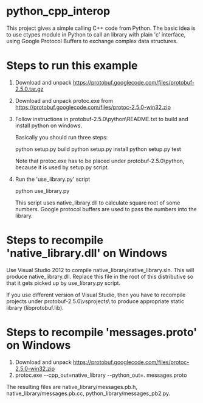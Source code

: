 python_cpp_interop
==================

This project gives a simple calling C++ code from Python.
The basic idea is to use ctypes module in Python to call an library with plain 'c' interface,
using Google Protocol Buffers to exchange complex data structures.

Steps to run this example
=========================

1. Download and unpack https://protobuf.googlecode.com/files/protobuf-2.5.0.tar.gz

2. Download and unpack protoc.exe from https://protobuf.googlecode.com/files/protoc-2.5.0-win32.zip

3. Follow instructions in protobuf-2.5.0\python\README.txt to build and install python on windows.

   Basically you should run three steps:

      python setup.py build
      python setup.py install
      python setup.py test

    Note that protoc.exe has to be placed under protobuf-2.5.0\python, because it is used by setup.py script.

4. Run the 'use_library.py' script

      python use_library.py

   This script uses native_library.dll to calculate square root of some numbers.
   Google protocol buffers are used to pass the numbers into the library.


Steps to recompile 'native_library.dll' on Windows
==================================================

Use Visual Studio 2012 to compile native_library/native_library.sln.
This will produce native_library.dll. Replace this file in the root of this
distributive so that it gets picked up by use_library.py script.

If you use different version of Visual Studio, then you have to recompile projects 
under protobuf-2.5.0\vsprojects\ to produce appropriate static library
(libprotobuf.lib).


Steps to recompile 'messages.proto' on Windows
==============================================

1. Download and unpack https://protobuf.googlecode.com/files/protoc-2.5.0-win32.zip
2. protoc.exe --cpp_out=native_library --python_out=. messages.proto

The resulting files are 
	native_library/messages.pb.h, 
	native_library/messages.pb.cc,
	python_library/messages_pb2.py.
